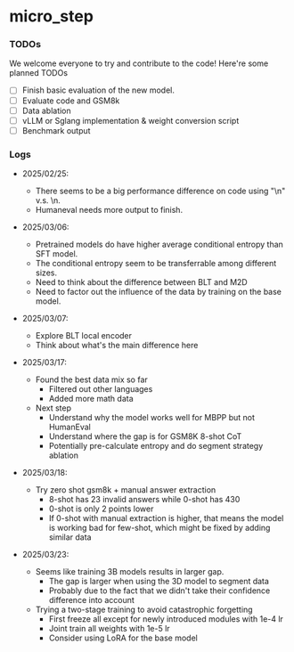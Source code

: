 # micro_step

### TODOs
We welcome everyone to try and contribute to the code! Here're some planned TODOs
- [ ] Finish basic evaluation of the new model. 
- [ ] Evaluate code and GSM8k
- [ ] Data ablation
- [ ] vLLM or Sglang implementation & weight conversion script
- [ ] Benchmark output

### Logs
- 2025/02/25: 
    * There seems to be a big performance difference on code using "\n" v.s. \n. 
    * Humaneval needs more output to finish. 

- 2025/03/06:
    * Pretrained models do have higher average conditional entropy than SFT model. 
    * The conditional entropy seem to be transferrable among different sizes. 
    * Need to think about the difference between BLT and M2D
    * Need to factor out the influence of the data by training on the base model. 

- 2025/03/07:
    * Explore BLT local encoder
    * Think about what's the main difference here

- 2025/03/17:
    * Found the best data mix so far
        - Filtered out other languages
        - Added more math data
    * Next step
        - Understand why the model works well for MBPP but not HumanEval
        - Understand where the gap is for GSM8K 8-shot CoT
        - Potentially pre-calculate entropy and do segment strategy ablation
- 2025/03/18:
    * Try zero shot gsm8k + manual answer extraction
        - 8-shot has 23 invalid answers while 0-shot has 430
        - 0-shot is only 2 points lower
        - If 0-shot with manual extraction is higher, that means the model is working bad for few-shot, which might be fixed by adding similar data
- 2025/03/23:
    * Seems like training 3B models results in larger gap.
        - The gap is larger when using the 3D model to segment data
        - Probably due to the fact that we didn't take their confidence difference into account
    * Trying a two-stage training to avoid catastrophic forgetting
        - First freeze all except for newly introduced modules with 1e-4 lr
        - Joint train all weights with 1e-5 lr
        - Consider using LoRA for the base model
